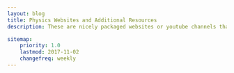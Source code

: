 ```yaml
---
layout: blog
title: Physics Websites and Additional Resources
description: These are nicely packaged websites or youtube channels that are nicely organized.

sitemap:
    priority: 1.0
    lastmod: 2017-11-02
    changefreq: weekly
---
```

